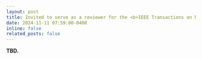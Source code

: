 ```yaml
---
layout: post
title: Invited to serve as a reviewer for the <b>IEEE Transactions on Neural Networks and Learning Systems</b> (<b>TNNLS</b>)!
date: 2024-11-11 07:59:00-0400
inline: false
related_posts: false
---
```


<b> TBD. </b>
